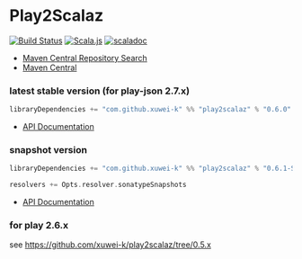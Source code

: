 # Play2Scalaz
[![Build Status](https://secure.travis-ci.org/xuwei-k/play2scalaz.png?branch=master)](http://travis-ci.org/xuwei-k/play2scalaz)
[![Scala.js](https://www.scala-js.org/assets/badges/scalajs-0.6.14.svg)](https://www.scala-js.org)
[![scaladoc](https://javadoc-badge.appspot.com/com.github.xuwei-k/play2scalaz_2.12.svg?label=scaladoc)](https://javadoc-badge.appspot.com/com.github.xuwei-k/play2scalaz_2.12/play2scalaz/index.html?javadocio=true)

- [Maven Central Repository Search](http://search.maven.org/#search%7Cga%7C1%7Cg%3A%22com.github.xuwei-k%22)
- [Maven Central](http://repo1.maven.org/maven2/com/github/xuwei-k/)

### latest stable version (for play-json 2.7.x)

```scala
libraryDependencies += "com.github.xuwei-k" %% "play2scalaz" % "0.6.0"
```

- [API Documentation](https://oss.sonatype.org/service/local/repositories/releases/archive/com/github/xuwei-k/play2scalaz_2.11/0.6.0/play2scalaz_2.11-0.6.0-javadoc.jar/!/index.html)

### snapshot version

```scala
libraryDependencies += "com.github.xuwei-k" %% "play2scalaz" % "0.6.1-SNAPSHOT"

resolvers += Opts.resolver.sonatypeSnapshots
```
- [API Documentation](https://oss.sonatype.org/service/local/repositories/snapshots/archive/com/github/xuwei-k/play2scalaz_2.11/0.6.1-SNAPSHOT/play2scalaz_2.11-0.6.1-SNAPSHOT-javadoc.jar/!/index.html)


### for play 2.6.x

see <https://github.com/xuwei-k/play2scalaz/tree/0.5.x>
